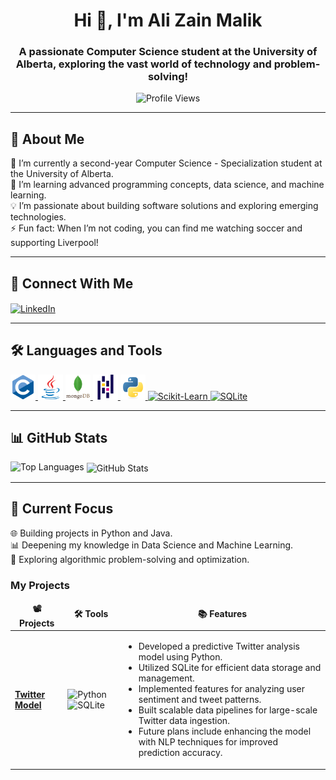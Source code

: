 <h1 align="center">Hi 👋, I'm Ali Zain Malik</h1>
<h3 align="center">A passionate Computer Science student at the University of Alberta, exploring the vast world of technology and problem-solving!</h3>

<p align="center">
  <img src="https://komarev.com/ghpvc/?username=ifdes&label=Profile%20views&color=0e75b6&style=flat" alt="Profile Views" />
</p>

---

<h2 align="left">🌟 About Me</h2>
<p>
  🔭 I’m currently a second-year Computer Science - Specialization student at the University of Alberta.<br>
  🌱 I’m learning advanced programming concepts, data science, and machine learning.<br>
  💡 I’m passionate about building software solutions and exploring emerging technologies.<br>
  ⚡ Fun fact: When I’m not coding, you can find me watching soccer and supporting Liverpool!
</p>

---

<h2 align="left">🤝 Connect With Me</h2>
<p align="left">
  <a href="https://www.linkedin.com/in/ali-zain-malik/" target="_blank">
    <img align="center" src="https://raw.githubusercontent.com/rahuldkjain/github-profile-readme-generator/master/src/images/icons/Social/linked-in-alt.svg" alt="LinkedIn" height="30" width="40" />
  </a>
</p>

---

<h2 align="left">🛠️ Languages and Tools</h2>
<p align="left">
  <a href="https://www.cprogramming.com/" target="_blank" rel="noreferrer"> 
    <img src="https://raw.githubusercontent.com/devicons/devicon/master/icons/c/c-original.svg" alt="C" width="40" height="40"/> 
  </a>
  <a href="https://www.java.com" target="_blank" rel="noreferrer"> 
    <img src="https://raw.githubusercontent.com/devicons/devicon/master/icons/java/java-original.svg" alt="Java" width="40" height="40"/> 
  </a>
  <a href="https://www.mongodb.com/" target="_blank" rel="noreferrer"> 
    <img src="https://raw.githubusercontent.com/devicons/devicon/master/icons/mongodb/mongodb-original-wordmark.svg" alt="MongoDB" width="40" height="40"/> 
  </a>
  <a href="https://pandas.pydata.org/" target="_blank" rel="noreferrer"> 
    <img src="https://raw.githubusercontent.com/devicons/devicon/2ae2a900d2f041da66e950e4d48052658d850630/icons/pandas/pandas-original.svg" alt="Pandas" width="40" height="40"/> 
  </a>
  <a href="https://www.python.org" target="_blank" rel="noreferrer"> 
    <img src="https://raw.githubusercontent.com/devicons/devicon/master/icons/python/python-original.svg" alt="Python" width="40" height="40"/> 
  </a>
  <a href="https://scikit-learn.org/" target="_blank" rel="noreferrer"> 
    <img src="https://upload.wikimedia.org/wikipedia/commons/0/05/Scikit_learn_logo_small.svg" alt="Scikit-Learn" width="40" height="40"/> 
  </a>
  <a href="https://www.sqlite.org/" target="_blank" rel="noreferrer"> 
    <img src="https://www.vectorlogo.zone/logos/sqlite/sqlite-icon.svg" alt="SQLite" width="40" height="40"/> 
  </a>
</p>

---

<h2 align="left">📊 GitHub Stats</h2>
<p align="left">
  <img align="left" src="https://github-readme-stats.vercel.app/api/top-langs?username=ifdes&show_icons=true&locale=en&layout=compact&theme=transparent" alt="Top Languages" />
</p>

<p>
  &nbsp;<img align="center" src="https://github-readme-stats.vercel.app/api?username=ifdes&show_icons=true&locale=en&theme=transparent" alt="GitHub Stats" />
</p>

---

<h2 align="left">🚀 Current Focus</h2>
<p>
  🌐 Building projects in Python and Java.<br>
  📊 Deepening my knowledge in Data Science and Machine Learning.<br>
  🧠 Exploring algorithmic problem-solving and optimization.<br>
</p>

<h3>My Projects</h3>
<table>
  <thead align="center">
    <tr border: none;>
      <td><b>📽️ Projects</b></td>
      <td><b>🛠️ Tools</b></td>
      <td><b>📚 Features</b></td>
    </tr>
  </thead>
  <tbody>
    <tr>
      <td><a href="https://github.com/IFDES/Twitter-Model"><b>Twitter Model</b></a></td>
      <td>
        <img alt="Python" src="https://img.shields.io/badge/python-3670A0?style=for-the-badge&logo=python&logoColor=ffdd54" />
        <img alt="SQLite" src="https://img.shields.io/badge/SQLite-07405E?style=for-the-badge&logo=sqlite&logoColor=white" />
      </td>
      <td>
        <ul>
          <li>Developed a predictive Twitter analysis model using Python.</li>
          <li>Utilized SQLite for efficient data storage and management.</li>
          <li>Implemented features for analyzing user sentiment and tweet patterns.</li>
          <li>Built scalable data pipelines for large-scale Twitter data ingestion.</li>
          <li>Future plans include enhancing the model with NLP techniques for improved prediction accuracy.</li>
        </ul>
      </td>
    </tr>
  </tbody>
</table>
